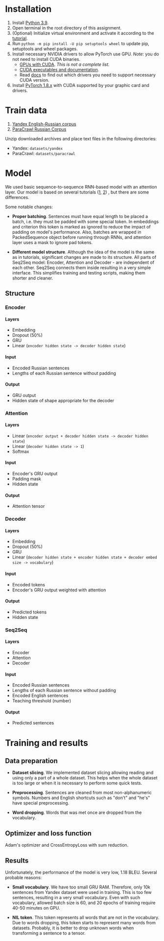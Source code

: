 # Installation

1. Install [Python 3.9](https://www.python.org/downloads/).
1. Open terminal in the root directory of this assignment.
1. (Optional) Initialize virtual environment and activate it according to the
   [tutorial](https://docs.python.org/3/library/venv.html).
1. Run `python -m pip install -U pip setuptools wheel` to update pip, setuptools and wheel packages.
1. Install necessary NVIDIA drivers to allow PyTorch use GPU.
   *Note*: you do not need to install CUDA binaries.
    - [GPUs with CUDA](https://developer.nvidia.com/cuda-gpus). *This is not a complete list.*
    - [CUDA executables and documentation](https://developer.nvidia.com/cuda-downloads).
    - Read [docs](https://docs.nvidia.com/cuda/cuda-toolkit-release-notes/index.html)
      to find out which drivers you need to support necessary CUDA version.
1. Install [PyTorch 1.8.x](https://pytorch.org/) with CUDA supported by your graphic card and drivers.

# Train data

1. [Yandex English-Russian corpus](https://translate.yandex.ru/corpus?lang=en)
1. [ParaCrawl Russian Corpus](https://www.paracrawl.eu/)

Unzip downloaded archives and place text files in the following directories:

- Yandex: `datasets/yandex`
- ParaCrawl: `datasets/paracrawl`

# Model

We used basic sequence-to-sequence RNN-based model with an attention layer. Our model is based on several tutorials
([1](https://pytorch.org/tutorials/intermediate/seq2seq_translation_tutorial.html),
[2](https://github.com/bentrevett/pytorch-seq2seq/blob/master/3%20-%20Neural%20Machine%20Translation%20by%20Jointly%20Learning%20to%20Align%20and%20Translate.ipynb))
, but there are some differences.

Some notable changes:

- **Proper batching**. Sentences must have equal length to be placed a batch, i.e. they must be padded with some special
  token. In embeddings and criterion this token is marked as ignored to reduce the impact of padding on model's
  performance. Also, batches are wrapped in PackedSequence object before running through RNNs, and attention layer uses
  a mask to ignore pad tokens.

- **Different model structure**. Although the idea of the model is the same as in tutorials, significant changes are
  made to its structure. All parts of Seq2Seq model:
  Encoder, Attention and Decoder - are independent of each other. Seq2Seq connects them inside resulting in a very
  simple interface. This simplifies training and testing scripts, making them shorter and cleaner.

## Structure

### Encoder

#### Layers

- Embedding
- Dropout (50%)
- GRU
- Linear (`encoder hidden state -> decoder hidden state`)

#### Input

- Encoded Russian sentences
- Lengths of each Russian sentence without padding

#### Output

- GRU output
- Hidden state of shape appropriate for the decoder

### Attention

#### Layers

- Linear (`encoder output + decoder hidden state -> decoder hidden state`)
- Linear (`decoder hidden state -> 1`)
- Softmax

#### Input

- Encoder's GRU output
- Padding mask
- Hidden state

#### Output

- Attention tensor

### Decoder

#### Layers

- Embedding
- Dropout (50%)
- GRU
- Linear (`decoder hidden state + encoder hidden state + decoder embed size -> vocabulary`)

#### Input

- Encoded tokens
- Encoder's GRU output weighted with attention

#### Output

- Predicted tokens
- Hidden state

### Seq2Seq

#### Layers

- Encoder
- Attention
- Decoder

#### Input

- Encoded Russian sentences
- Lengths of each Russian sentence without padding
- Encoded English sentences
- Teaching threshold (number)

#### Output

- Predicted sentences

# Training and results

## Data preparation

- **Dataset slicing**. We implemented dataset slicing allowing reading and using only a part of a whole dataset. This
  helps when the whole dataset is too large or when it is necessary to perform some quick tests.

- **Preprocessing**. Sentences are cleaned from most non-alphanumeric symbols. Numbers and English shortcuts such as
  "don't" and "he's" have special preprocessing.

- **Word dropping**. Words that was met once are dropped from the vocabulary.

## Optimizer and loss function

Adam's optimizer and CrossEntropyLoss with sum reduction.

## Results

Unfortunately, the performance of the model is very low, 1.18 BLEU. Several probable reasons:

- **Small vocabulary**. We have too small GRU RAM. Therefore, only 10k sentences from Yandex dataset were used in
  training. This is too few sentences, resulting in a very small vocabulary. Even with such vocabulary, allowed batch
  size is 60, and 20 epochs of training require 40-50 minutes on GPU.

- **NIL token**. This token represents all words that are not in the vocabulary. Due to words dropping, this token
  starts to represent many words from datasets. Probably, it is better to drop unknown words when transforming a
  sentence to a tensor.
